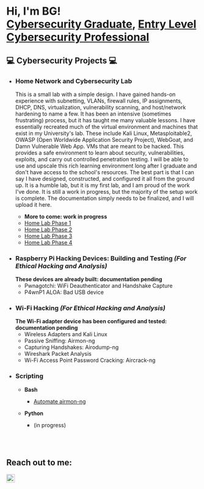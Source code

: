 <h1>Hi, I'm BG! <br/><a href="https://github.com/bgtestpage">Cybersecurity Graduate</a>, <a href="https://www.linkedin.com/in/blaine-geiger-999b81329/">Entry Level Cybersecurity Professional</a></h1>

<h2> 💻 Cybersecurity Projects  💻 </h2>

- <h3>Home Network and Cybersecurity Lab</h3>
  <p>This is a small lab with a simple design. I have gained hands-on experience with subnetting, VLANs, firewall rules, IP assignments,
  DHCP, DNS, virtualization, vulnerability scanning, and host/network hardening to name a few. It has been an intensive (sometimes frustrating) process, but it has taught me many
  valuable lessons. I have essentially recreated much of the virtual environment and machines that exist in my University's lab. These include Kali
  Linux, Metasploitable2, OWASP (Open Worldwide Application Security Project), WebGoat, and Damn Vulnerable Web App. VMs that are meant to be hacked. This
  provides a safe environment to learn about security, vulnerabilities, exploits, and carry out controlled penetration testing. I will be able to use and upscale this rich learning environment
  long after I graduate and don't have access to the school's resources. The best part is that I can say I have designed, constructed, and configured it all from the ground up.
  It is a humble lab, but it is my first lab, and I am proud of the work I've done. It is still a work in progress, but the majority of the setup work is complete. The documentation
  simply needs to be finalized, and I will upload it here.</p>

  - <b>More to come: work in progress</b>
  - [Home Lab Phase 1](https://github.com/bgtestpage/Home-Lab-Phase-1)
  - [Home Lab Phase 2](https://github.com/bgtestpage/Homelab/Phase2)
  - [Home Lab Phase 3](https://github.com/bgtestpage/Homelab/Phase3)
  - [Home Lab Phase 4](https://github.com/bgtestpage/Homelab/Phase4)
    
- <h3>Raspberry Pi Hacking Devices: Building and Testing<i> (For Ethical Hacking and Analysis)</h3></i>
    <b>These devices are already built: documentation pending</b>
    <ul>
      <li>Pwnagotchi: WiFi Deauthenticator and Handshake Capture</li>
      <li>P4wnP1 ALOA: Bad USB device</li>
    </ul>
  
- <h3>Wi-Fi Hacking<i> (For Ethical Hacking and Analysis)</i></h3>
    <b>The Wi-Fi adapter device has been configured and tested: documentation pending</b>
    <ul>
      <li>Wireless Adapters and Kali Linux</li>
      <li>Passive Sniffing: Airmon-ng</li>
      <li>Capturing Handshakes: Airodump-ng</li>
      <li>Wireshark Packet Analysis</li>
      <li>Wi-Fi Access Point Password Cracking: Aircrack-ng</li>
    </ul>
    
- <h3>Scripting</h3>

  - <b>Bash</b>
    - [Automate airmon-ng](https://github.com/bgtestpage/Automate-Airmon-ng)
      
  - <b>Python</b>
    - <p>(in progress)</p>
 

<br>
<br>

<h2>Reach out to me:</h2>
<a href="https://linkedin.com/in/bg" target="_blank">
    <img align="left" alt="BG | LinkedIn" width="22px" src="https://cdn.jsdelivr.net/npm/simple-icons@v3/icons/linkedin.svg" />
</a>




<!--
**bgtestpage/bgtestpage** is a ✨ _special_ ✨ repository because its `README.md` (this file) appears on your GitHub profile.

Here are some ideas to get you started:

- 🔭 I’m currently working on ...
- 🌱 I’m currently learning ...
- 👯 I’m looking to collaborate on ...
- 🤔 I’m looking for help with ...
- 💬 Ask me about ...
- 📫 How to reach me: ...
- 😄 Pronouns: ...
- ⚡ Fun fact: ...
-->
